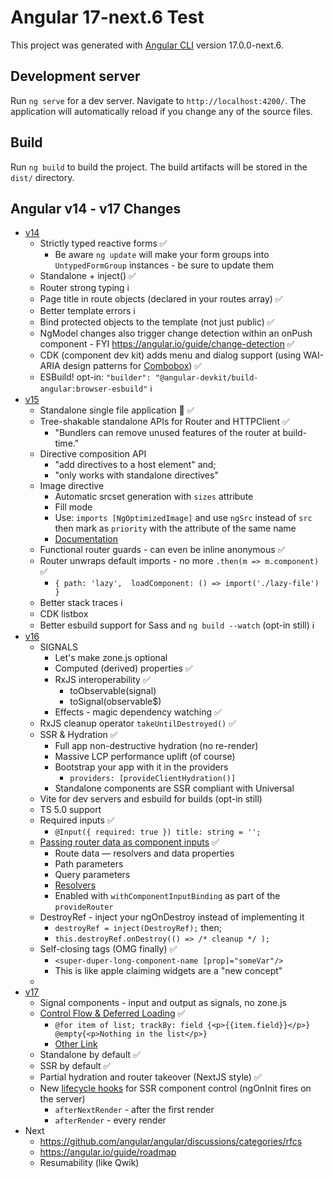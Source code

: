 # Angular 17-next.6 Test

This project was generated with [Angular CLI](https://github.com/angular/angular-cli) version 17.0.0-next.6.

## Development server

Run `ng serve` for a dev server. Navigate to `http://localhost:4200/`. The application will automatically reload if you change any of the source files.

## Build

Run `ng build` to build the project. The build artifacts will be stored in the `dist/` directory.

## Angular v14 - v17 Changes
- [v14](https://blog.angular.io/angular-v14-is-now-available-391a6db736af)
  - Strictly typed reactive forms ✅
    - Be aware `ng update` will make your form groups into `UntypedFormGroup` instances - be sure to update them
  - Standalone + inject() ✅
  - Router strong typing ℹ️
  - Page title in route objects (declared in your routes array) ✅
  - Better template errors ℹ️
  - Bind protected objects to the template (not just public) ✅
  - NgModel changes also trigger change detection within an onPush component - FYI https://angular.io/guide/change-detection ✅
  - CDK (component dev kit) adds menu and dialog support (using WAI-ARIA design patterns for [Combobox](https://www.w3.org/TR/wai-aria-practices-1.1/#combobox)) ✅
  - ESBuild!  opt-in: `"builder": "@angular-devkit/build-angular:browser-esbuild"` ℹ️
- [v15](https://blog.angular.io/angular-v15-is-now-available-df7be7f2f4c8)
  - Standalone single file application 🤯 ✅
  - Tree-shakable standalone APIs for Router and HTTPClient ✅
    - "Bundlers can remove unused features of the router at build-time."
  - Directive composition API
    - "add directives to a host element" and;
    - "only works with standalone directives"
  - Image directive
    - Automatic srcset generation with `sizes` attribute
    - Fill mode
    - Use: `imports [NgOptimizedImage]` and use `ngSrc` instead of `src` then mark as `priority` with the attribute of the same name
    - [Documentation](https://angular.io/guide/image-directive)
  - Functional router guards - can even be inline anonymous ✅
  - Router unwraps default imports - no more `.then(m => m.component)` ✅
    - `{ path: 'lazy',  loadComponent: () => import('./lazy-file') }`
  - Better stack traces ℹ️
  - CDK listbox
  - Better esbuild support for Sass and `ng build --watch` (opt-in still) ℹ️
- [v16](https://blog.angular.io/angular-v16-is-here-4d7a28ec680d)
  - SIGNALS
    - Let's make zone.js optional
    - Computed (derived) properties ✅
    - RxJS interoperability ✅
      - toObservable(signal)
      - toSignal(observable$)
    - Effects - magic dependency watching ✅
  - RxJS cleanup operator `takeUntilDestroyed()` ✅
  - SSR & Hydration ✅
    - Full app non-destructive hydration (no re-render)
    - Massive LCP performance uplift (of course)
    - Bootstrap your app with it in the providers
      - `providers: [provideClientHydration()]`
    - Standalone components are SSR compliant with Universal
  - Vite for dev servers and esbuild for builds (opt-in still)
  - TS 5.0 support
  - Required inputs ✅
    - `@Input({ required: true }) title: string = '';`
  - [Passing router data as component inputs](https://www.freecodecamp.org/news/use-input-for-angular-route-parameters/) ✅
    - Route data — resolvers and data properties
    - Path parameters
    - Query parameters
    - [Resolvers](https://itnext.io/understanding-angular-resolvers-b49f6c227278)
    - Enabled with `withComponentInputBinding` as part of the `provideRouter`
  - DestroyRef - inject your ngOnDestroy instead of implementing it
    - `destroyRef = inject(DestroyRef);` then;
    - `this.destroyRef.onDestroy(() => /* cleanup */ );`
  - Self-closing tags (OMG finally) ✅
    - `<super-duper-long-component-name [prop]="someVar"/>`
    - This is like apple claiming widgets are a "new concept"
  -
- [v17](https://blog.angular.io/meet-angulars-new-control-flow-a02c6eee7843)
  - Signal components - input and output as signals, no zone.js
  - [Control Flow & Deferred Loading](https://github.com/angular/angular/discussions/51241) ✅
    - `@for item of list; trackBy: field {<p>{{item.field}}</p>} @empty{<p>Nothing in the list</p>}`
    - [Other Link](https://blog.angular.io/meet-angulars-new-control-flow-a02c6eee7843)
  - Standalone by default ✅
  - SSR by default ✅
  - Partial hydration and router takeover (NextJS style) ✅
  - New [lifecycle hooks](https://blog.herodevs.com/new-in-angular-afternextrender-and-afterrender-51c5d8035693) for SSR component control (ngOnInit fires on the server)
    - `afterNextRender` - after the first render
    - `afterRender` - every render
- Next
  - https://github.com/angular/angular/discussions/categories/rfcs
  - https://angular.io/guide/roadmap
  - Resumability (like Qwik)
